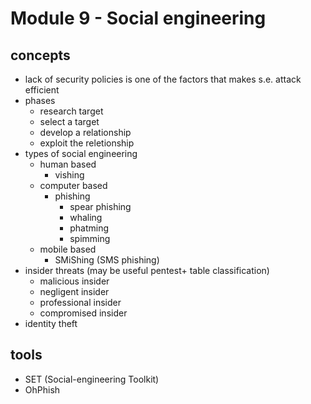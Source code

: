 # Module 9 - Social engineering

## concepts
- lack of security policies is one of the factors that makes s.e. attack efficient
- phases
    - research target
    - select a target
    - develop a relationship
    - exploit the reletionship
- types of social engineering
    - human based 
        - vishing
    - computer based 
        - phishing
            - spear phishing
            - whaling
            - phatming
            - spimming
    - mobile based
        - SMiShing (SMS phishing)
- insider threats (may be useful pentest+ table classification)
    - malicious insider
    - negligent insider
    - professional insider
    - compromised insider
- identity theft


## tools
- SET (Social-engineering Toolkit)
- OhPhish